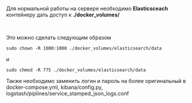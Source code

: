 Для нормальной работы на сервере необходимо **Elasticsсeach** контейнеру дать доступ к **./docker_volumes/**

<br>

Это можно сделать следующим образом

```commandline
sudo chown -R 1000:1000 ./docker_volumes/elasticsearch/data
```

и 

```commandline
sudo chmod -R 775 ./docker_volumes/elasticsearch/data
```

Также необходимо заменить логин и пароль на более оригинальный в docker-compose.yml, kibana/config.py, logstash/piplines/service_stamped_json_logs.conf